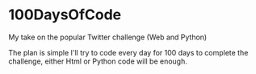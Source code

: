 # 100DaysOfCode
My take on the popular Twitter challenge (Web and Python)

The plan is simple I'll try to code every day for 100 days to complete the challenge, either Html or Python code will be enough.
